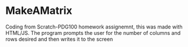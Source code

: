 # MakeAMatrix
Coding from Scratch-PDG100 homework assignemnt, this was made with HTML/JS. The program prompts the user for the number of columns and rows desired and then writes it to the screen
